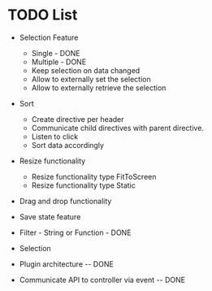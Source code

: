 TODO List
========

- Selection Feature
    - Single - DONE
    - Multiple - DONE
    - Keep selection on data changed
    - Allow to externally set the selection
    - Allow to externally retrieve the selection
- Sort
   - Create directive per header
   - Communicate child directives with parent directive.
   - Listen to click
   - Sort data accordingly
- Resize functionality
   - Resize functionality type FitToScreen
   - Resize functionality type Static
- Drag and drop functionality
- Save state feature


- Filter - String or Function - DONE
- Selection
- Plugin architecture -- DONE
- Communicate API to controller via event -- DONE